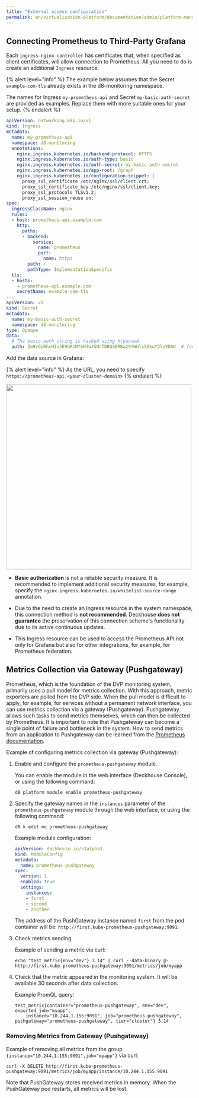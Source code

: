 ```yaml
---
title: "External access configuration"
permalink: en/virtualization-platform/documentation/admin/platform-management/monitoring/configuring/external-access.html
---
```


## Connecting Prometheus to Third-Party Grafana

Each `ingress-nginx-controller` has certificates that, when specified as client certificates, will allow connection to Prometheus. All you need to do is create an additional `Ingress` resource.

{% alert level="info" %}
The example below assumes that the Secret `example-com-tls` already exists in the d8-monitoring namespace.

The names for Ingress `my-prometheus-api` and Secret `my-basic-auth-secret` are provided as examples. Replace them with more suitable ones for your setup.
{% endalert %}

```yaml
apiVersion: networking.k8s.io/v1
kind: Ingress
metadata:
  name: my-prometheus-api
  namespace: d8-monitoring
  annotations:
    nginx.ingress.kubernetes.io/backend-protocol: HTTPS
    nginx.ingress.kubernetes.io/auth-type: basic
    nginx.ingress.kubernetes.io/auth-secret: my-basic-auth-secret
    nginx.ingress.kubernetes.io/app-root: /graph
    nginx.ingress.kubernetes.io/configuration-snippet: |
      proxy_ssl_certificate /etc/nginx/ssl/client.crt;
      proxy_ssl_certificate_key /etc/nginx/ssl/client.key;
      proxy_ssl_protocols TLSv1.2;
      proxy_ssl_session_reuse on;
spec:
  ingressClassName: nginx
  rules:
  - host: prometheus-api.example.com
    http:
      paths:
      - backend:
          service:
            name: prometheus
            port:
              name: https
        path: /
        pathType: ImplementationSpecific
  tls:
  - hosts:
    - prometheus-api.example.com
    secretName: example-com-tls
---
apiVersion: v1
kind: Secret
metadata:
  name: my-basic-auth-secret
  namespace: d8-monitoring
type: Opaque
data:
  # The basic-auth string is hashed using htpasswd.
  auth: Zm9vOiRhcHIxJE9GRzNYeWJwJGNrTDBGSERBa29YWUlsSDkuY3lzVDAK  # foo:bar
```

Add the data source in Grafana:

{% alert level="info" %}
As the URL, you need to specify `https://prometheus-api.<your-cluster-domain>`
{% endalert %}

<img src="/images/prometheus/prometheus_connect_settings.png" height="500">

- **Basic authorization** is not a reliable security measure. It is recommended to implement additional security measures, for example, specify the `nginx.ingress.kubernetes.io/whitelist-source-range` annotation.

- Due to the need to create an Ingress resource in the system namespace, this connection method is **not recommended**.
  Deckhouse **does not guarantee** the preservation of this connection scheme's functionality due to its active continuous updates.

- This Ingress resource can be used to access the Prometheus API not only for Grafana but also for other integrations, for example, for Prometheus federation.

## Metrics Collection via Gateway (Pushgateway)

Prometheus, which is the foundation of the DVP monitoring system, primarily uses a pull model for metrics collection. With this approach, metric exporters are polled from the DVP side. When the pull model is difficult to apply, for example, for services without a permanent network interface, you can use metrics collection via a gateway (Pushgateway). Pushgateway allows such tasks to send metrics themselves, which can then be collected by Prometheus. It is important to note that Pushgateway can become a single point of failure and bottleneck in the system. How to send metrics from an application to Pushgateway can be learned from the [Prometheus documentation](https://prometheus.io/docs/instrumenting/pushing/).

Example of configuring metrics collection via gateway (Pushgateway):

1. Enable and configure the `prometheus-pushgateway` module.

   You can enable the module in the web interface (Deckhouse Console), or using the following command:

   ```shell
   d8 platform module enable prometheus-pushgateway
   ```

2. Specify the gateway names in the `instances` parameter of the `prometheus-pushgateway` module through the web interface, or using the following command:

   ```shell
   d8 k edit mc prometheus-pushgateway
   ```

   Example module configuration:

   ```yaml
   apiVersion: deckhouse.io/v1alpha1
   kind: ModuleConfig
   metadata:
     name: prometheus-pushgateway
   spec:
     version: 1
     enabled: true
     settings:
       instances:
       - first
       - second
       - another
   ```

   The address of the PushGateway instance named `first` from the pod container will be: `http://first.kube-prometheus-pushgateway:9091`.

3. Check metrics sending.

   Example of sending a metric via curl:

   ```shell
   echo "test_metric{env="dev"} 3.14" | curl --data-binary @- http://first.kube-prometheus-pushgateway:9091/metrics/job/myapp
   ```

4. Check that the metric appeared in the monitoring system. It will be available 30 seconds after data collection.

   Example PromQL query:

   ```text
   test_metric{container="prometheus-pushgateway", env="dev", exported_job="myapp", 
       instance="10.244.1.155:9091", job="prometheus-pushgateway", pushgateway="prometheus-pushgateway", tier="cluster"} 3.14
   ```

### Removing Metrics from Gateway (Pushgateway)

Example of removing all metrics from the group `{instance="10.244.1.155:9091",job="myapp"}` via curl:

```shell
curl -X DELETE http://first.kube-prometheus-pushgateway:9091/metrics/job/myapp/instance/10.244.1.155:9091
```

Note that PushGateway stores received metrics in memory. When the PushGateway pod restarts, all metrics will be lost.